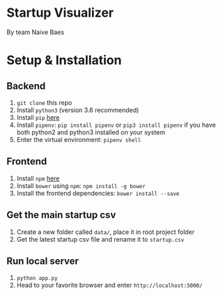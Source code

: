 # Startup Visualizer
By team Naive Baes

# Setup & Installation
## Backend
1. `git clone` this repo
2. Install `python3` (version 3.6 recommended)
3. Install `pip` <a href="https://pip.pypa.io/en/stable/installing/">here</a>
4. Install `pipenv`: `pip install pipenv` or `pip3 install pipenv` if you have both python2 and python3 installed on your system
5. Enter the virtual environment: `pipenv shell`

## Frontend
1. Install `npm` <a href="https://www.npmjs.com/get-npm">here</a>
2. Install `bower` using `npm`: `npm install -g bower`
3. Install the frontend dependencies: `bower install --save`

## Get the main startup csv
1. Create a new folder called `data/`, place it in root project folder
2. Get the latest startup csv file and rename it to `startup.csv`

## Run local server
1. `python app.py`
2. Head to your favorite browser and enter `http://localhost:5000/`
